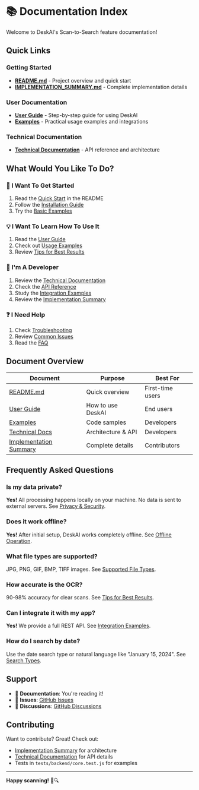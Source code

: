 # 📚 Documentation Index

Welcome to DeskAI's Scan-to-Search feature documentation!

## Quick Links

### Getting Started
- **[README.md](../README.md)** - Project overview and quick start
- **[IMPLEMENTATION_SUMMARY.md](../IMPLEMENTATION_SUMMARY.md)** - Complete implementation details

### User Documentation
- **[User Guide](USER_GUIDE.md)** - Step-by-step guide for using DeskAI
- **[Examples](EXAMPLES.md)** - Practical usage examples and integrations

### Technical Documentation
- **[Technical Documentation](SCAN_TO_SEARCH.md)** - API reference and architecture

## What Would You Like To Do?

### 🚀 I Want To Get Started
1. Read the [Quick Start](../README.md#quick-start) in the README
2. Follow the [Installation Guide](USER_GUIDE.md#first-time-setup)
3. Try the [Basic Examples](EXAMPLES.md#api-examples)

### 💡 I Want To Learn How To Use It
1. Read the [User Guide](USER_GUIDE.md)
2. Check out [Usage Examples](EXAMPLES.md#usage-examples)
3. Review [Tips for Best Results](USER_GUIDE.md#tips-for-best-results)

### 🔧 I'm A Developer
1. Review the [Technical Documentation](SCAN_TO_SEARCH.md)
2. Check the [API Reference](SCAN_TO_SEARCH.md#api-reference)
3. Study the [Integration Examples](EXAMPLES.md#integration-examples)
4. Review the [Implementation Summary](../IMPLEMENTATION_SUMMARY.md)

### ❓ I Need Help
1. Check [Troubleshooting](USER_GUIDE.md#troubleshooting)
2. Review [Common Issues](EXAMPLES.md#troubleshooting-examples)
3. Read the [FAQ](#frequently-asked-questions)

## Document Overview

| Document | Purpose | Best For |
|----------|---------|----------|
| [README.md](../README.md) | Quick overview | First-time users |
| [User Guide](USER_GUIDE.md) | How to use DeskAI | End users |
| [Examples](EXAMPLES.md) | Code samples | Developers |
| [Technical Docs](SCAN_TO_SEARCH.md) | Architecture & API | Developers |
| [Implementation Summary](../IMPLEMENTATION_SUMMARY.md) | Complete details | Contributors |

## Frequently Asked Questions

### Is my data private?
**Yes!** All processing happens locally on your machine. No data is sent to external servers. See [Privacy & Security](USER_GUIDE.md#privacy-and-security).

### Does it work offline?
**Yes!** After initial setup, DeskAI works completely offline. See [Offline Operation](SCAN_TO_SEARCH.md#privacy--security).

### What file types are supported?
JPG, PNG, GIF, BMP, TIFF images. See [Supported File Types](USER_GUIDE.md#supported-file-types).

### How accurate is the OCR?
90-98% accuracy for clear scans. See [Tips for Best Results](USER_GUIDE.md#tips-for-best-results).

### Can I integrate it with my app?
**Yes!** We provide a full REST API. See [Integration Examples](EXAMPLES.md#integration-examples).

### How do I search by date?
Use the date search type or natural language like "January 15, 2024". See [Search Types](USER_GUIDE.md#search-types).

## Support

- 📖 **Documentation**: You're reading it!
- 🐛 **Issues**: [GitHub Issues](https://github.com/vand1290/DeskAI/issues)
- 💬 **Discussions**: [GitHub Discussions](https://github.com/vand1290/DeskAI/discussions)

## Contributing

Want to contribute? Great! Check out:
- [Implementation Summary](../IMPLEMENTATION_SUMMARY.md) for architecture
- [Technical Documentation](SCAN_TO_SEARCH.md) for API details
- Tests in `tests/backend/core.test.js` for examples

---

**Happy scanning!** 📄🔍
